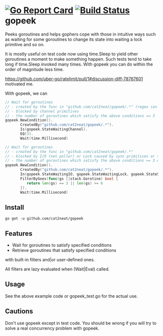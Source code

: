 [![Go Report Card](https://goreportcard.com/badge/cat2neat/gopeek)](https://goreportcard.com/report/cat2neat/gopeek) [![Build Status](https://travis-ci.org/cat2neat/gopeek.svg?branch=master)](https://travis-ci.org/cat2neat/gopeek)
gopeek
======

Peeks goroutines and helps gophers cope with those in intuitive ways
such as waiting for some goroutines
to change its state into waiting a lock primitive and so on.

It is mostly useful on test code now using time.Sleep to yield
other goroutines a moment to make something happen.
Such tests tend to take long if time.Sleep invoked many times.
With gopeek you can do within the order of magnitude less time.

https://github.com/uber-go/ratelimit/pull/1#discussion-diff-78767601
motivated me.

With gopeek, we can

```go
// Wait for goroutines
// - created by the func in "github.com/cat2neat/gopeek/.*" (regex can be used)
// - blocked by channel primitives
// - the number of goroutines which satisfy the above conditions == 3
gopeek.NewCondition().
       CreatedBy("github.com/cat2neat/gopeek/.*").
       Is(gopeek.StateWaitingChannel).
       EQ(3).
       Wait(time.Millisecond)

// Wait for goroutines
// - created by the func in "github.com/cat2neat/gopeek/.*"
// - blocked by I/O (net poller) or Lock caused by sync primitives or time.Sleep
// - the number of goroutines which satisfy the above conditions == 3 or >= 6
gopeek.NewCondition().
       CreatedBy("github.com/cat2neat/gopeek/.*").
       In(gopeek.StateWaitingIO, gopeek.StateWaitingLock, gopeek.StateSleeping).
       FilterByGoes(func(gs []stack.Gorotine) bool {
          return len(gs) == 3 || len(gs) >= 6
       }).
       Wait(time.Millisecond)
```

Install
-------

```shell
go get -u github.com/cat2neat/gopeek
```

Features
--------
- Wait for goroutines to satisfy specified conditions
- Retrieve goroutines that satisfy specified conditions

with built-in filters and|or user-defined ones.

All filters are lazy evaluated when (Wait|Eval) called.

Usage
-----
See the above example code or gopeek_test.go for the actual use.

Cautions
--------
Don't use gopeek except in test code.
You should be wrong if you will try to solve a real concurrency problem with gopeek.
